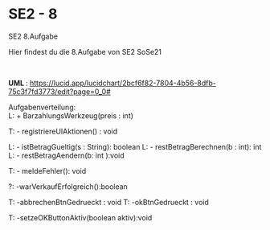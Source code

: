 # SE2 - 8
 SE2 8.Aufgabe

Hier findest du die 8.Aufgabe von SE2 SoSe21

<br>
<p>
 
<b> UML </b>:
https://lucid.app/lucidchart/2bcf6f82-7804-4b56-8dfb-75c3f7fd3773/edit?page=0_0#
<p>

Aufgabenverteilung:
<br>
L: + BarzahlungsWerkzeug(preis : int)

T: - registriereUIAktionen() : void

L: - istBetragGueltig(s : String): boolean
L: - restBetragBerechnen(b : int): int
L: - restBetragAendern(b: int ):void

T: - meldeFehler(): void 

?: -warVerkaufErfolgreich():boolean

T: -abbrechenBtnGedrueckt : void
T: -okBtnGedrueckt : void 

T: -setzeOKButtonAktiv(boolean aktiv):void

